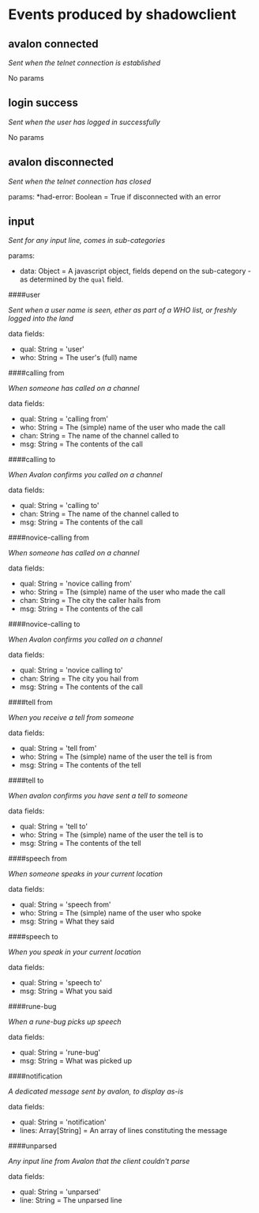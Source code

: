 Events produced by shadowclient
===============================

avalon connected
----------------

_Sent when the telnet connection is established_

No params


login success
-------------

_Sent when the user has logged in successfully_

No params


avalon disconnected
-------------------

_Sent when the telnet connection has closed_

params:
*had-error: Boolean = True if disconnected with an error




input
-----

_Sent for any input line, comes in sub-categories_

params:

* data: Object = A javascript object, fields depend on the sub-category - as determined by the `qual` field.


####user

_Sent when a user name is seen, ether as part of a WHO list, or freshly logged into the land_

data fields:

* qual: String = 'user'
* who: String = The user's (full) name


####calling from

_When someone has called on a channel_

data fields:

* qual: String = 'calling from'
* who: String = The (simple) name of the user who made the call
* chan: String = The name of the channel called to
* msg: String = The contents of the call


####calling to

_When Avalon confirms you called on a channel_

data fields:

* qual: String = 'calling to'
* chan: String = The name of the channel called to
* msg: String = The contents of the call


####novice-calling from

_When someone has called on a channel_

data fields:

* qual: String = 'novice calling from'
* who: String = The (simple) name of the user who made the call
* chan: String = The city the caller hails from
* msg: String = The contents of the call


####novice-calling to

_When Avalon confirms you called on a channel_

data fields:

* qual: String = 'novice calling to'
* chan: String = The city you hail from
* msg: String = The contents of the call


####tell from

_When you receive a tell from someone_

data fields:

* qual: String = 'tell from'
* who: String = The (simple) name of the user the tell is from
* msg: String = The contents of the tell


####tell to

_When avalon confirms you have sent a tell to someone_

data fields:

* qual: String = 'tell to'
* who: String = The (simple) name of the user the tell is to
* msg: String = The contents of the tell


####speech from

_When someone speaks in your current location_

data fields:

* qual: String = 'speech from'
* who: String = The (simple) name of the user who spoke
* msg: String = What they said


####speech to

_When you speak in your current location_

data fields:

* qual: String = 'speech to'
* msg: String = What you said


####rune-bug

_When a rune-bug picks up speech_

data fields:

* qual: String = 'rune-bug'
* msg: String = What was picked up


####notification

_A dedicated message sent by avalon, to display as-is_

data fields:

* qual: String = 'notification'
* lines: Array[String] = An array of lines constituting the message


####unparsed

_Any input line from Avalon that the client couldn't parse_

data fields:

* qual: String = 'unparsed'
* line: String = The unparsed line

